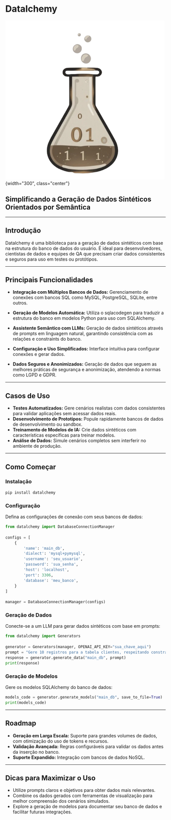 # Datalchemy

![Datalchemy](assets/DATALCHEMY_.png){width="300", class="center"}

## Simplificando a Geração de Dados Sintéticos Orientados por Semântica

---

## Introdução

Datalchemy é uma biblioteca para a geração de dados sintéticos com base na estrutura do banco de dados do usuário. É ideal para desenvolvedores, cientistas de dados e equipes de QA que precisam criar dados consistentes e seguros para uso em testes ou protótipos.

---

## Principais Funcionalidades

- **Integração com Múltiplos Bancos de Dados:** Gerenciamento de conexões com bancos SQL como MySQL, PostgreSQL, SQLite, entre outros.

- **Geração de Modelos Automática:** Utiliza o sqlacodegen para traduzir a estrutura do banco em modelos Python para uso com SQLAlchemy.

- **Assistente Semântico com LLMs:** Geração de dados sintéticos através de prompts em linguagem natural, garantindo consistência com as relações e constraints do banco.

- **Configuração e Uso Simplificados:** Interface intuitiva para configurar conexões e gerar dados.

- **Dados Seguros e Anonimizados:** Geração de dados que seguem as melhores práticas de segurança e anonimização, atendendo a normas como LGPD e GDPR.

---

## Casos de Uso

- **Testes Automatizados:** Gere cenários realistas com dados consistentes para validar aplicações sem acessar dados reais.
- **Desenvolvimento de Prototipos:** Popule rapidamente bancos de dados de desenvolvimento ou sandbox.
- **Treinamento de Modelos de IA:** Crie dados sintéticos com características específicas para treinar modelos.
- **Análise de Dados:** Simule cenários completos sem interferir no ambiente de produção.

---

## Como Começar

### Instalação

```bash
pip install datalchemy
```

### Configuração

Defina as configurações de conexão com seus bancos de dados:

```python
from datalchemy import DatabaseConnectionManager

configs = [
    {
        'name': 'main_db',
        'dialect': 'mysql+pymysql',
        'username': 'seu_usuario',
        'password': 'sua_senha',
        'host': 'localhost',
        'port': 3306,
        'database': 'meu_banco',
    }
]

manager = DatabaseConnectionManager(configs)
```

### Geração de Dados

Conecte-se a um LLM para gerar dados sintéticos com base em prompts:

```python
from datalchemy import Generators

generator = Generators(manager, OPENAI_API_KEY="sua_chave_aqui")
prompt = "Gere 10 registros para a tabela clientes, respeitando constraints."
response = generator.generate_data("main_db", prompt)
print(response)
```

### Geração de Modelos

Gere os modelos SQLAlchemy do banco de dados:

```python
models_code = generator.generate_models("main_db", save_to_file=True)
print(models_code)
```

---

## Roadmap

- **Geração em Larga Escala:** Suporte para grandes volumes de dados, com otimização do uso de tokens e recursos.
- **Validação Avançada:** Regras configuráveis para validar os dados antes da inserção no banco.
- **Suporte Expandido:** Integração com bancos de dados NoSQL.

---

## Dicas para Maximizar o Uso

- Utilize prompts claros e objetivos para obter dados mais relevantes.
- Combine os dados gerados com ferramentas de visualização para melhor compreensão dos cenários simulados.
- Explore a geração de modelos para documentar seu banco de dados e facilitar futuras integrações.
